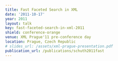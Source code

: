 ```yaml
---
title: Fast Faceted Search in XML
date: '2011-10-17'
year: 2011
layout: talk
key: fast-faceted-search-in-xml-2011
shield: conference-orange
venue: XML Prague'11 pre-conference day
location: Prague, Czech Republic
# slides_url: /assets/xml-prague-presentation.pdf
publication_url: /publications/schuth2011fast
---
```

